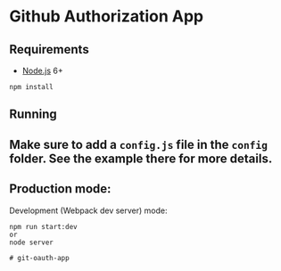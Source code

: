 # Github Authorization App


## Requirements

- [Node.js](https://nodejs.org/en/) 6+

```shell
npm install
```


## Running

## Make sure to add a `config.js` file in the `config` folder. See the example there for more details.

## Production mode:


Development (Webpack dev server) mode:

```shell
npm run start:dev
or
node server

# git-oauth-app
